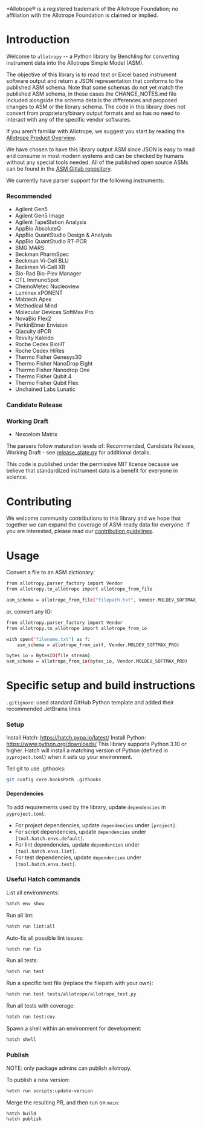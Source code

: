 \*Allotrope® is a registered trademark of the Allotrope Foundation; no affiliation with the Allotrope Foundation is claimed or implied.

# Introduction
Welcome to `allotropy` -- a Python library by Benchling for converting instrument data into the Allotrope Simple Model (ASM).

The objective of this library is to read text or Excel based instrument software output and return a JSON representation that conforms to the published ASM schema. Note that some schemas do not yet match the published ASM schema, in these cases the CHANGE_NOTES.md file included alongside the schema details the differences and proposed changes to ASM or the library schema. The code in this library does not convert from proprietary/binary output formats and so has no need to interact with any of the specific vendor softwares.

If you aren't familiar with Allotrope, we suggest you start by reading the [Allotrope Product Overview](https://www.allotrope.org/product-overview).

We have chosen to have this library output ASM since JSON is easy to read and consume in most modern systems and can be checked by humans without any special tools needed. All of the published open source ASMs can be found in the [ASM Gitlab repository](https://gitlab.com/allotrope-public/asm).

We currently have parser support for the following instruments:

### Recommended
  - Agilent Gen5
  - Agilent Gen5 Image
  - Agilent TapeStation Analysis
  - AppBio AbsoluteQ
  - AppBio QuantStudio Design & Analysis
  - AppBio QuantStudio RT-PCR
  - BMG MARS
  - Beckman PharmSpec
  - Beckman Vi-Cell BLU
  - Beckman Vi-Cell XR
  - Bio-Rad Bio-Plex Manager
  - CTL ImmunoSpot
  - ChemoMetec Nucleoview
  - Luminex xPONENT
  - Mabtech Apex
  - Methodical Mind
  - Molecular Devices SoftMax Pro
  - NovaBio Flex2
  - PerkinElmer Envision
  - Qiacuity dPCR
  - Revvity Kaleido
  - Roche Cedex BioHT
  - Roche Cedex HiRes
  - Thermo Fisher Genesys30
  - Thermo Fisher NanoDrop Eight
  - Thermo Fisher Nanodrop One
  - Thermo Fisher Qubit 4
  - Thermo Fisher Qubit Flex
  - Unchained Labs Lunatic

### Candidate Release

### Working Draft
  - Nexcelom Matrix

The parsers follow maturation levels of: Recommended, Candidate Release, Working Draft - see [release_state.py](https://github.com/Benchling-Open-Source/allotropy/blob/main/src/allotropy/parsers/release_state.py) for additional details.

This code is published under the permissive MIT license because we believe that standardized instrument data is a benefit for everyone in science.


# Contributing
We welcome community contributions to this library and we hope that together we can expand the coverage of ASM-ready data for everyone. If you are interested, please read our [contribution guidelines](CONTRIBUTING.md).


# Usage

Convert a file to an ASM dictionary:

```sh
from allotropy.parser_factory import Vendor
from allotropy.to_allotrope import allotrope_from_file

asm_schema = allotrope_from_file("filepath.txt", Vendor.MOLDEV_SOFTMAX_PRO)
```

or, convert any IO:

```sh
from allotropy.parser_factory import Vendor
from allotropy.to_allotrope import allotrope_from_io

with open("filename.txt") as f:
    asm_schema = allotrope_from_io(f, Vendor.MOLDEV_SOFTMAX_PRO)

bytes_io = BytesIO(file_stream)
asm_schema = allotrope_from_io(bytes_io, Vendor.MOLDEV_SOFTMAX_PRO)
```

# Specific setup and build instructions

`.gitignore`: used standard GitHub Python template and added their recommended JetBrains lines


### Setup

Install Hatch: https://hatch.pypa.io/latest/
Install Python: https://www.python.org/downloads/
This library supports Python 3.10 or higher. Hatch will install a matching version of Python (defined in `pyproject.toml`) when it sets up your environment.

Tell git to use .githooks:
```sh
git config core.hooksPath .githooks
```

#### Dependencies

To add requirements used by the library, update `dependencies` in `pyproject.toml`:
- For project dependencies, update `dependencies` under `[project]`.
- For script dependencies, update `dependencies` under `[tool.hatch.envs.default]`.
- For lint dependencies, update `dependencies` under `[tool.hatch.envs.lint]`.
- For test dependencies, update `dependencies` under `[tool.hatch.envs.test]`.

### Useful Hatch commands
List all environments:
```sh
hatch env show
```

Run all lint:
```sh
hatch run lint:all
```

Auto-fix all possible lint issues:
```sh
hatch run fix
```

Run all tests:
```sh
hatch run test
```

Run a specific test file (replace the filepath with your own):
```sh
hatch run test tests/allotrope/allotrope_test.py
```

Run all tests with coverage:
```sh
hatch run test:cov
```

Spawn a shell within an environment for development:
```sh
hatch shell
```

### Publish

NOTE: only package admins can publish allotropy.

To publish a new version:

```sh
hatch run scripts:update-version
```

Merge the resulting PR, and then run on `main`:
```
hatch build
hatch publish
```
